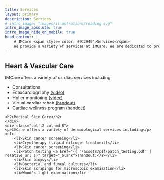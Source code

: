 ```yaml
---
title: Services
layout: primary
description: Services
# intro_image: "images/illustrations/reading.svg"
intro_image_absolute: true
intro_image_hide_on_mobile: true
head_content: |
    # IMCare <span style='color: #9d2940'>Services</span>
    We provide a variety of services at IMCare. We are dedicated to providing the highest possible quality of care.
---
```



<div class="container services_container pt-6 pb-6">
  <div class="row mb-3">
    <div class="col-12 col-md-4">
    <h2>Heart & Vascular Care</h2>
    </div>
    <div class="col-12 col-md-8">
    <p>IMCare offers a variety of cardiac services including</p>
    <ul>
        <li>Consultations</li>
        <li>Echocardiography <a href="https://vimeo.com/198499977" target="_blank">(video)</a></li>
        <li>Holter monitoring <a href="https://vimeo.com/181705894" target="_blank">(video)</a></li>
        <li>Virtual cardiac rehab <a href="{{ '/assets/pdf/pace_180.pdf' | relative_url }}" target="_blank">(handout)</a></li>
        <li>Cardiac wellness program <a href="{{ '/assets/pdf/pace_180.pdf' | relative_url }}" target="_blank">(handout)</a></li>
    </ul>
    </div>
  </div>
  <div class="row">
    <div class="col-12 col-md-4">

    
    <h2>Medical Skin Care</h2>
    </div>
    <div class="col-12 col-md-8">
    <p>IMCare offers a variety of dermatological services including</p>
    <ul>
        <li>Skin cancer screening</li>
        <li>Cryotherapy (liquid nitrogen treatment)</li>
        <li>Skin cancer screening</li>
        <li>Patch testing <a href="{{ '/assets/pdf/patch_testing.pdf' | relative_url }}" target="_blank">(handout)</a></li>
        <li>Skin biopsy</li>
        <li>Bacterial and fungal cultures</li>
        <li>Skin scrapings for microscopic examination</li>
        <li>Wood's light examination</li>
   </ul>
    </div>
  </div>
</div>
<!-- 
# IMCare Services

We provide a variety of services.
 -->
